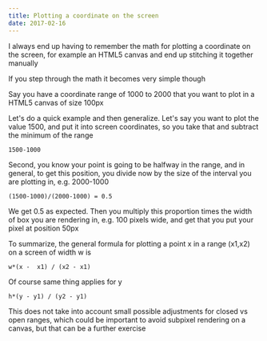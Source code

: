```yaml
---
title: Plotting a coordinate on the screen
date: 2017-02-16
---
```


I always end up having to remember the math for plotting a coordinate on the
screen, for example an HTML5 canvas and end up stitching it together manually

If you step through the math it becomes very simple though

Say you have a coordinate range of 1000 to 2000 that you want to plot in a HTML5
canvas of size 100px

Let's do a quick example and then generalize. Let's say you want to plot the
value 1500, and put it into screen coordinates, so you take that and subtract
the minimum of the range

```
1500-1000
```

Second, you know your point is going to be halfway in the range, and in general,
to get this position, you divide now by the size of the interval you are
plotting in, e.g. 2000-1000

```
(1500-1000)/(2000-1000) = 0.5
```

We get 0.5 as expected. Then you multiply this proportion times the width of box
you are rendering in, e.g. 100 pixels wide, and get that you put your pixel at
position 50px

To summarize, the general formula for plotting a point x in a range (x1,x2) on a
screen of width w is

```
w*(x -  x1) / (x2 - x1)
```

Of course same thing applies for y

```
h*(y - y1) / (y2 - y1)
```

This does not take into account small possible adjustments for closed vs open
ranges, which could be important to avoid subpixel rendering on a canvas, but
that can be a further exercise
